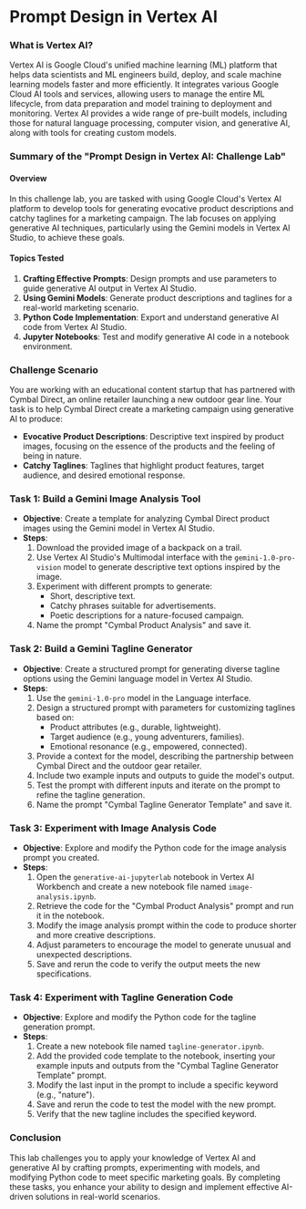 # Prompt Design in Vertex AI

### What is Vertex AI?

Vertex AI is Google Cloud's unified machine learning (ML) platform that helps data scientists and ML engineers build, deploy, and scale machine learning models faster and more efficiently. It integrates various Google Cloud AI tools and services, allowing users to manage the entire ML lifecycle, from data preparation and model training to deployment and monitoring. Vertex AI provides a wide range of pre-built models, including those for natural language processing, computer vision, and generative AI, along with tools for creating custom models.

### Summary of the "Prompt Design in Vertex AI: Challenge Lab"

#### Overview
In this challenge lab, you are tasked with using Google Cloud's Vertex AI platform to develop tools for generating evocative product descriptions and catchy taglines for a marketing campaign. The lab focuses on applying generative AI techniques, particularly using the Gemini models in Vertex AI Studio, to achieve these goals.

#### Topics Tested
1. **Crafting Effective Prompts**: Design prompts and use parameters to guide generative AI output in Vertex AI Studio.
2. **Using Gemini Models**: Generate product descriptions and taglines for a real-world marketing scenario.
3. **Python Code Implementation**: Export and understand generative AI code from Vertex AI Studio.
4. **Jupyter Notebooks**: Test and modify generative AI code in a notebook environment.

### Challenge Scenario
You are working with an educational content startup that has partnered with Cymbal Direct, an online retailer launching a new outdoor gear line. Your task is to help Cymbal Direct create a marketing campaign using generative AI to produce:
- **Evocative Product Descriptions**: Descriptive text inspired by product images, focusing on the essence of the products and the feeling of being in nature.
- **Catchy Taglines**: Taglines that highlight product features, target audience, and desired emotional response.

### Task 1: Build a Gemini Image Analysis Tool
- **Objective**: Create a template for analyzing Cymbal Direct product images using the Gemini model in Vertex AI Studio.
- **Steps**:
  1. Download the provided image of a backpack on a trail.
  2. Use Vertex AI Studio's Multimodal interface with the `gemini-1.0-pro-vision` model to generate descriptive text options inspired by the image.
  3. Experiment with different prompts to generate:
     - Short, descriptive text.
     - Catchy phrases suitable for advertisements.
     - Poetic descriptions for a nature-focused campaign.
  4. Name the prompt "Cymbal Product Analysis" and save it.

### Task 2: Build a Gemini Tagline Generator
- **Objective**: Create a structured prompt for generating diverse tagline options using the Gemini language model in Vertex AI Studio.
- **Steps**:
  1. Use the `gemini-1.0-pro` model in the Language interface.
  2. Design a structured prompt with parameters for customizing taglines based on:
     - Product attributes (e.g., durable, lightweight).
     - Target audience (e.g., young adventurers, families).
     - Emotional resonance (e.g., empowered, connected).
  3. Provide a context for the model, describing the partnership between Cymbal Direct and the outdoor gear retailer.
  4. Include two example inputs and outputs to guide the model's output.
  5. Test the prompt with different inputs and iterate on the prompt to refine the tagline generation.
  6. Name the prompt "Cymbal Tagline Generator Template" and save it.

### Task 3: Experiment with Image Analysis Code
- **Objective**: Explore and modify the Python code for the image analysis prompt you created.
- **Steps**:
  1. Open the `generative-ai-jupyterlab` notebook in Vertex AI Workbench and create a new notebook file named `image-analysis.ipynb`.
  2. Retrieve the code for the "Cymbal Product Analysis" prompt and run it in the notebook.
  3. Modify the image analysis prompt within the code to produce shorter and more creative descriptions.
  4. Adjust parameters to encourage the model to generate unusual and unexpected descriptions.
  5. Save and rerun the code to verify the output meets the new specifications.

### Task 4: Experiment with Tagline Generation Code
- **Objective**: Explore and modify the Python code for the tagline generation prompt.
- **Steps**:
  1. Create a new notebook file named `tagline-generator.ipynb`.
  2. Add the provided code template to the notebook, inserting your example inputs and outputs from the "Cymbal Tagline Generator Template" prompt.
  3. Modify the last input in the prompt to include a specific keyword (e.g., "nature").
  4. Save and rerun the code to test the model with the new prompt.
  5. Verify that the new tagline includes the specified keyword.

### Conclusion
This lab challenges you to apply your knowledge of Vertex AI and generative AI by crafting prompts, experimenting with models, and modifying Python code to meet specific marketing goals. By completing these tasks, you enhance your ability to design and implement effective AI-driven solutions in real-world scenarios.